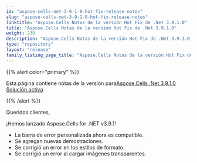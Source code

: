 ```yaml
---
id: "aspose-cells-net-3-9-1-0-hot-fix-release-notes"
slug: "aspose-cells-net-3-9-1-0-hot-fix-release-notes"
linktitle: "Aspose.Cells Notas de la versión Hot Fix de .Net 3.9.1.0"
title: "Aspose.Cells Notas de la versión Hot Fix de .Net 3.9.1.0"
weight: 230
description: "Aspose.Cells Notas de la versión Hot Fix de .Net 3.9.1.0 – the latest updates and fixes."
type: "repository"
layout: "release"
family_listing_page_title: "Aspose.Cells Notas de la versión Hot Fix de .Net 3.9.1.0"
---
```

{{% alert color="primary" %}} 

 Esta página contiene notas de la versión para[Aspose.Cells .Net 3.9.1.0 Solución activa](https://releases.aspose.com/cells/net/new-releases/aspose.cells-.net-3.9.1.0-hot-fix/)

{{% /alert %}} 

 Queridos clientes,

 ¡Hemos lanzado Aspose.Cells for .NET v3.9.1!

- La barra de error personalizada ahora es compatible.
- Se agregan nuevas demostraciones.
- Se corrigió un error en los estilos de formato.
- Se corrigió un error al cargar imágenes transparentes.
